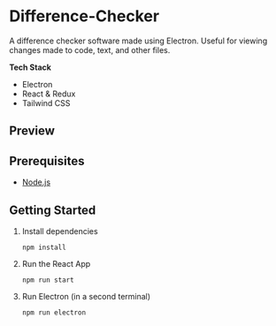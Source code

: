 # Difference-Checker

A difference checker software made using Electron. Useful for viewing changes made to code, text, and other files.

**Tech Stack**
- Electron
- React & Redux
- Tailwind CSS

## Preview



## Prerequisites

- [Node.js](https://nodejs.org/en)

## Getting Started
   
1. Install dependencies
   
   ```
   npm install
   ```

2. Run the React App
   
   ```
   npm run start
   ```

3. Run Electron (in a second terminal)
   
   ```
   npm run electron
   ```
